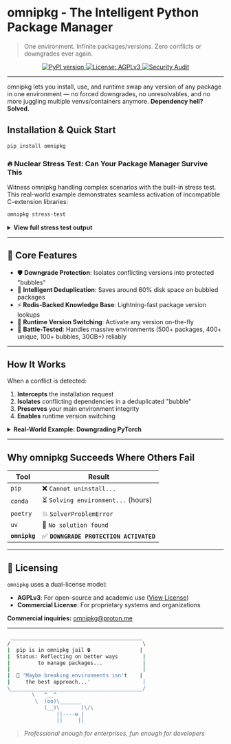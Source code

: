 # omnipkg - The Intelligent Python Package Manager
> One environment. Infinite packages/versions. Zero conflicts or downgrades ever again.

<p align="center">
  <a href="https://pypi.org/project/omnipkg/">
    <img src="https://img.shields.io/pypi/v/omnipkg.svg" alt="PyPI version">
  </a>
  <a href="https://www.gnu.org/licenses/agpl-3.0">
    <img src="https://img.shields.io/badge/License-AGPLv3-red.svg" alt="License: AGPLv3">
  </a>
  <a href="https://github.com/1minds3t/omnipkg/actions/workflows/security_audit.yml">
    <img src="https://img.shields.io/github/actions/workflow/status/1minds3t/omnipkg/security_audit.yml?branch=main" alt="Security Audit">
  </a>
</p>

---

omnipkg lets you install, use, and runtime swap any version of any package in one environment — no forced downgrades, no unresolvables, and no more juggling multiple venvs/containers anymore. **Dependency hell? Solved.**

## Installation & Quick Start

```bash
pip install omnipkg
```

### 🔥 Nuclear Stress Test: Can Your Package Manager Survive This
Witness omnipkg handling complex scenarios with the built-in stress test. This real-world example demonstrates seamless activation of incompatible C-extension libraries:

```bash
omnipkg stress-test
```

<details>
<summary><strong>View full stress test output</strong></summary>

```
# Creating bubbles for conflicting versions...
--- Creating bubble for numpy==1.24.3 ---
✅ Bubble created: 1363 files copied
--- Creating bubble for scipy==1.12.0 ---
✅ Bubble created: 3551 files copied

# Executing version juggling...
💥 NUMPY VERSION SWITCHING:

⚡ Activating numpy==1.24.3
   ✅ Version: 1.24.3
   🔢 Array sum: 6

⚡ Activating numpy==1.26.4
   ✅ Version: 1.26.4
   🔢 Array sum: 6

🔥 SCIPY C-EXTENSION TEST:

🌋 Activating scipy==1.12.0
   ✅ Version: 1.12.0
   ♻️ Sparse matrix: 3 non-zeros

🌋 Activating scipy==1.16.1
   ✅ Version: 1.16.1
   ♻️ Sparse matrix: 3 non-zeros

🚨 OMNIPKG SURVIVED NUCLEAR TESTING! 🎇
```
</details>

---

## 🚀 Core Features

-   🛡️ **Downgrade Protection**: Isolates conflicting versions into protected "bubbles"
-   💾 **Intelligent Deduplication**: Saves around 60% disk space on bubbled packages
-   ⚡ **Redis-Backed Knowledge Base**: Lightning-fast package version lookups
-   🔀 **Runtime Version Switching**: Activate any version on-the-fly
-   🧪 **Battle-Tested**: Handles massive environments (500+ packages, 400+ unique, 100+ bubbles, 30GB+) reliably

---

## How It Works

When a conflict is detected:
1.  **Intercepts** the installation request
2.  **Isolates** conflicting dependencies in a deduplicated "bubble"
3.  **Preserves** your main environment integrity
4.  **Enables** runtime version switching

<details>
<summary><strong>Real-World Example: Downgrading PyTorch</strong></summary>

```bash
$ omnipkg install torch==2.7.0
🛡️  DOWNGRADE PROTECTION ACTIVATED!
🫧 Creating isolated bubble for torch v2.7.0
✅ Dependencies resolved via PyPI API
📊 Space efficiency: 16.5% saved
🔄 Restored torch v2.7.1 in main environment
✅ Environment protected!
```
</details>

---

## Why omnipkg Succeeds Where Others Fail

| Tool          | Result                                |
|---------------|---------------------------------------|
| `pip`         | ❌ `Cannot uninstall...`              |
| `conda`       | ⏳ `Solving environment...` (hours)   |
| `poetry`      | 💥 `SolverProblemError`               |
| `uv`          | 🚫 `No solution found`                |
| **`omnipkg`** | ✅ **`DOWNGRADE PROTECTION ACTIVATED`** |

---

## 📜 Licensing

`omnipkg` uses a dual-license model:

- **AGPLv3**: For open-source and academic use ([View License](https://www.gnu.org/licenses/agpl-3.0))
- **Commercial License**: For proprietary systems and organizations

**Commercial inquiries:** [omnipkg@proton.me](mailto:omnipkg@proton.me)

---

```bash
 ___________________________________________
/                                           \
|  pip is in omnipkg jail 🔒                |
|  Status: Reflecting on better ways        |
|         to manage packages...             |
|                                           |
|  💭 'Maybe breaking environments isn't    |
|     the best approach...'                 |
\___________________________________________/
        \   ^__^
         \  (oo)\_______
            (__)\       )\/\
                ||----w |
                ||     ||
```

> *Professional enough for enterprises, fun enough for developers*
```